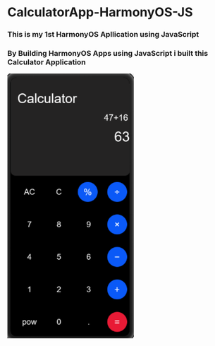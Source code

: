 # CalculatorApp-HarmonyOS-JS

### This is my 1st HarmonyOS Apllication using JavaScript

### By Building HarmonyOS Apps using JavaScript i built this Calculator Application

<img src="/images/calc.png" height="600px" />
